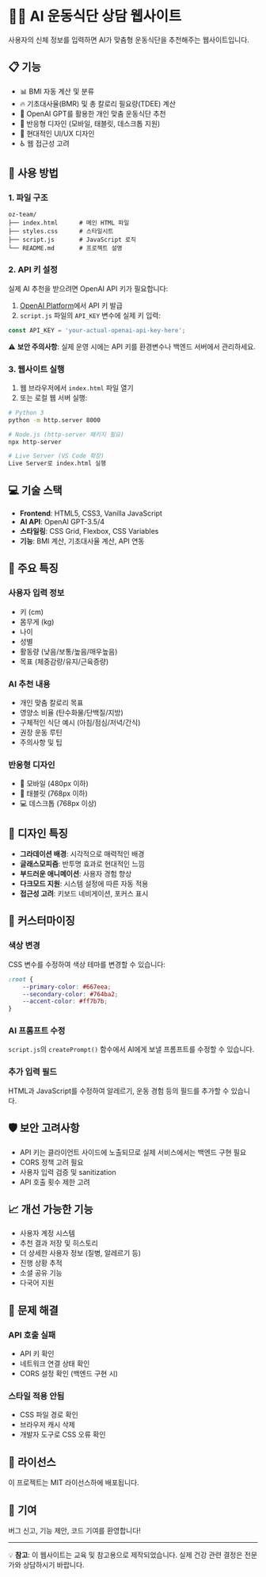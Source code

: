 # 🏋️‍♀️ AI 운동식단 상담 웹사이트

사용자의 신체 정보를 입력하면 AI가 맞춤형 운동식단을 추천해주는 웹사이트입니다.

## 📋 기능

- 📊 BMI 자동 계산 및 분류
- 🔥 기초대사율(BMR) 및 총 칼로리 필요량(TDEE) 계산
- 🤖 OpenAI GPT를 활용한 개인 맞춤 운동식단 추천
- 📱 반응형 디자인 (모바일, 태블릿, 데스크톱 지원)
- 🎨 현대적인 UI/UX 디자인
- ♿ 웹 접근성 고려

## 🚀 사용 방법

### 1. 파일 구조
```
oz-team/
├── index.html      # 메인 HTML 파일
├── styles.css      # 스타일시트
├── script.js       # JavaScript 로직
└── README.md       # 프로젝트 설명
```

### 2. API 키 설정

실제 AI 추천을 받으려면 OpenAI API 키가 필요합니다:

1. [OpenAI Platform](https://platform.openai.com/)에서 API 키 발급
2. `script.js` 파일의 `API_KEY` 변수에 실제 키 입력:
```javascript
const API_KEY = 'your-actual-openai-api-key-here';
```

⚠️ **보안 주의사항**: 실제 운영 시에는 API 키를 환경변수나 백엔드 서버에서 관리하세요.

### 3. 웹사이트 실행

1. 웹 브라우저에서 `index.html` 파일 열기
2. 또는 로컬 웹 서버 실행:
```bash
# Python 3
python -m http.server 8000

# Node.js (http-server 패키지 필요)
npx http-server

# Live Server (VS Code 확장)
Live Server로 index.html 실행
```

## 💻 기술 스택

- **Frontend**: HTML5, CSS3, Vanilla JavaScript
- **AI API**: OpenAI GPT-3.5/4
- **스타일링**: CSS Grid, Flexbox, CSS Variables
- **기능**: BMI 계산, 기초대사율 계산, API 연동

## 📱 주요 특징

### 사용자 입력 정보
- 키 (cm)
- 몸무게 (kg)
- 나이
- 성별
- 활동량 (낮음/보통/높음/매우높음)
- 목표 (체중감량/유지/근육증량)

### AI 추천 내용
- 개인 맞춤 칼로리 목표
- 영양소 비율 (탄수화물/단백질/지방)
- 구체적인 식단 예시 (아침/점심/저녁/간식)
- 권장 운동 루틴
- 주의사항 및 팁

### 반응형 디자인
- 📱 모바일 (480px 이하)
- 📱 태블릿 (768px 이하)  
- 💻 데스크톱 (768px 이상)

## 🎨 디자인 특징

- **그라데이션 배경**: 시각적으로 매력적인 배경
- **글래스모피즘**: 반투명 효과로 현대적인 느낌
- **부드러운 애니메이션**: 사용자 경험 향상
- **다크모드 지원**: 시스템 설정에 따른 자동 적용
- **접근성 고려**: 키보드 네비게이션, 포커스 표시

## 🔧 커스터마이징

### 색상 변경
CSS 변수를 수정하여 색상 테마를 변경할 수 있습니다:

```css
:root {
    --primary-color: #667eea;
    --secondary-color: #764ba2;
    --accent-color: #ff7b7b;
}
```

### AI 프롬프트 수정
`script.js`의 `createPrompt()` 함수에서 AI에게 보낼 프롬프트를 수정할 수 있습니다.

### 추가 입력 필드
HTML과 JavaScript를 수정하여 알레르기, 운동 경험 등의 필드를 추가할 수 있습니다.

## 🛡️ 보안 고려사항

- API 키는 클라이언트 사이드에 노출되므로 실제 서비스에서는 백엔드 구현 필요
- CORS 정책 고려 필요
- 사용자 입력 검증 및 sanitization
- API 호출 횟수 제한 고려

## 📈 개선 가능한 기능

- 사용자 계정 시스템
- 추천 결과 저장 및 히스토리
- 더 상세한 사용자 정보 (질병, 알레르기 등)
- 진행 상황 추적
- 소셜 공유 기능
- 다국어 지원

## 🐛 문제 해결

### API 호출 실패
- API 키 확인
- 네트워크 연결 상태 확인
- CORS 설정 확인 (백엔드 구현 시)

### 스타일 적용 안됨
- CSS 파일 경로 확인
- 브라우저 캐시 삭제
- 개발자 도구로 CSS 오류 확인

## 📄 라이선스

이 프로젝트는 MIT 라이선스하에 배포됩니다.

## 🤝 기여

버그 신고, 기능 제안, 코드 기여를 환영합니다!

---

💡 **참고**: 이 웹사이트는 교육 및 참고용으로 제작되었습니다. 실제 건강 관련 결정은 전문가와 상담하시기 바랍니다.